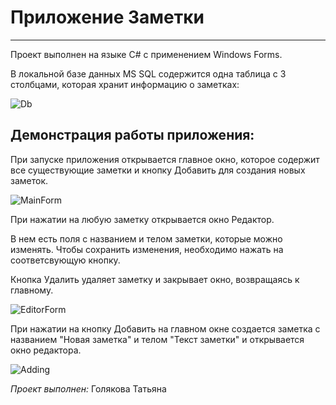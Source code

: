 # Приложение Заметки
___
Проект выполнен на языке C# с применением Windows Forms.

В локальной базе данных MS SQL содержится одна таблица с 3 столбцами, которая хранит информацию о заметках:

![Db](https://user-images.githubusercontent.com/79813229/223739924-691a5340-eedf-4a1a-9ce8-56923f0ecb62.jpg)

## Демонстрация работы приложения:
При запуске приложения открывается главное окно, которое содержит все существующие заметки и кнопку Добавить для создания новых заметок.

![MainForm](https://user-images.githubusercontent.com/79813229/223740127-d68de4cb-cc48-4f1b-b0a1-bbe7b14b3a99.jpg)

При нажатии на любую заметку открывается окно Редактор.

В нем есть поля с названием и телом заметки, которые можно изменять.
Чтобы сохранить изменения, необходимо нажать на соответсвующую кнопку.

Кнопка Удалить удаляет заметку и закрывает окно, возвращаясь к главному.

![EditorForm](https://user-images.githubusercontent.com/79813229/223740213-89bb7b53-0280-4e2f-a954-c9e5ed6b8261.jpg)

При нажатии на кнопку Добавить на главном окне создается заметка с названием "Новая заметка" и телом "Текст заметки" и открывается окно редактора.

![Adding](https://user-images.githubusercontent.com/79813229/223740292-00c573ec-e95c-46ec-b70d-5b1881f5e9eb.jpg)

*Проект выполнен:* Голякова Татьяна

